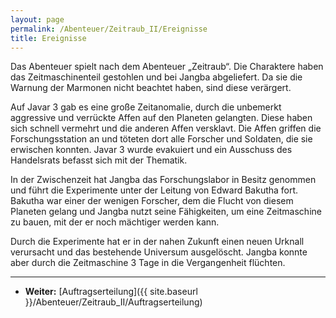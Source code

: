 ```yaml
---
layout: page
permalink: /Abenteuer/Zeitraub_II/Ereignisse
title: Ereignisse
---
```




Das Abenteuer spielt nach dem Abenteuer „Zeitraub“. Die Charaktere haben das Zeitmaschinenteil gestohlen und bei Jangba abgeliefert. Da sie die Warnung der Marmonen nicht beachtet haben, sind diese verärgert.

Auf Javar 3 gab es eine große Zeitanomalie, durch die unbemerkt aggressive und verrückte Affen auf den Planeten gelangten. Diese haben sich schnell vermehrt und die anderen Affen versklavt. Die Affen griffen die Forschungsstation an und töteten dort alle Forscher und Soldaten, die sie erwischen konnten. Javar 3 wurde evakuiert und ein Ausschuss des Handelsrats befasst sich mit der Thematik.

In der Zwischenzeit hat Jangba das Forschungslabor in Besitz genommen und führt die Experimente unter der Leitung von Edward Bakutha fort. Bakutha war einer der wenigen Forscher, dem die Flucht von diesem Planeten gelang und Jangba nutzt seine Fähigkeiten, um eine Zeitmaschine zu bauen, mit der er noch mächtiger werden kann.

Durch die Experimente hat er in der nahen Zukunft einen neuen Urknall verursacht und das bestehende Universum ausgelöscht. Jangba konnte aber durch die Zeitmaschine 3 Tage in die Vergangenheit flüchten.

***

- **Weiter:** [Auftragserteilung]({{ site.baseurl }}/Abenteuer/Zeitraub_II/Auftragserteilung)
